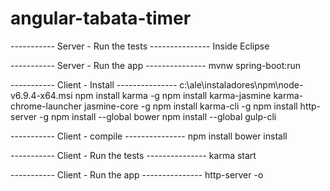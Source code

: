 # angular-tabata-timer

----------- Server - Run the tests ---------------
Inside Eclipse

----------- Server - Run the app ---------------
mvnw spring-boot:run

----------- Client - Install ---------------
c:\ale\instaladores\npm\node-v6.9.4-x64.msi
npm install karma -g
npm install karma-jasmine karma-chrome-launcher jasmine-core -g
npm install karma-cli -g
npm install http-server -g
npm install --global bower
npm install --global gulp-cli

----------- Client - compile ---------------
npm install
bower install

----------- Client - Run the tests ---------------
karma start

----------- Client - Run the app ---------------
http-server -o
